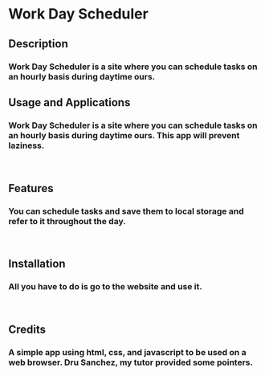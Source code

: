 # Work Day Scheduler

## Description
### Work Day Scheduler is a site where you can schedule tasks on an hourly basis during daytime ours.
  

## Usage and Applications
### Work Day Scheduler is a site where you can schedule tasks on an hourly basis during daytime ours.  This app will prevent laziness.


<p>&nbsp;</p>  

## Features
### You can schedule tasks and save them to local storage and refer to it throughout the day.  

<p>&nbsp;</p>

## Installation
### All you have to do is go to the website and use it.

<p>&nbsp;</p>
  
## Credits
### A simple app using html, css, and javascript to be used on a web browser.  Dru Sanchez, my tutor provided some pointers.




